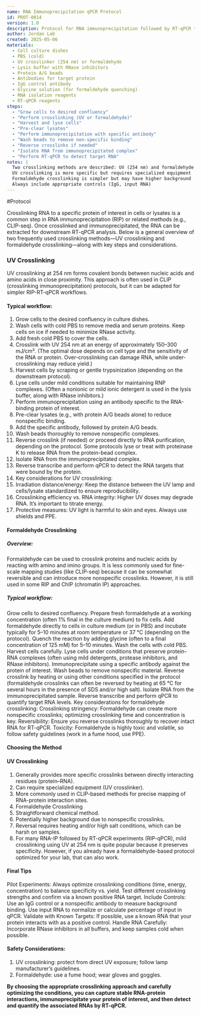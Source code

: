 ```yaml
---
name: RNA Immunoprecipitation qPCR Protocol
id: PROT-0014
version: 1.0
description: Protocol for RNA immunoprecipitation followed by RT-qPCR to detect RNA-protein interactions
author: Jordan Lab
created: 2025-05-06
materials:
  - Cell culture dishes
  - PBS (cold)
  - UV crosslinker (254 nm) or formaldehyde
  - Lysis buffer with RNase inhibitors
  - Protein A/G beads
  - Antibodies for target protein
  - IgG control antibody
  - Glycine solution (for formaldehyde quenching)
  - RNA isolation reagents
  - RT-qPCR reagents
steps:
  - "Grow cells to desired confluency"
  - "Perform crosslinking (UV or formaldehyde)"
  - "Harvest and lyse cells"
  - "Pre-clear lysates"
  - "Perform immunoprecipitation with specific antibody"
  - "Wash beads to remove non-specific binding"
  - "Reverse crosslinks if needed"
  - "Isolate RNA from immunoprecipitated complex"
  - "Perform RT-qPCR to detect target RNA"
notes: |
  Two crosslinking methods are described: UV (254 nm) and formaldehyde
  UV crosslinking is more specific but requires specialized equipment
  Formaldehyde crosslinking is simpler but may have higher background
  Always include appropriate controls (IgG, input RNA)
---
```


#Protocol 

Crosslinking RNA to a specific protein of interest in cells or lysates is a common step in RNA immunoprecipitation (RIP) or related methods (e.g., CLIP-seq). Once crosslinked and immunoprecipitated, the RNA can be extracted for downstream RT-qPCR analysis. Below is a general overview of two frequently used crosslinking methods—UV crosslinking and formaldehyde crosslinking—along with key steps and considerations.

### UV Crosslinking
UV crosslinking at 254 nm forms covalent bonds between nucleic acids and amino acids in close proximity. This approach is often used in CLIP (crosslinking immunoprecipitation) protocols, but it can be adapted for simpler RIP-RT-qPCR workflows.

#### Typical workflow:
1. Grow cells to the desired confluency in culture dishes.
2. Wash cells with cold PBS to remove media and serum proteins. Keep cells on ice if needed to minimize RNase activity.
3. Add fresh cold PBS to cover the cells.
4. Crosslink with UV 254 nm at an energy of approximately 150–300 mJ/cm². (The optimal dose depends on cell type and the sensitivity of the RNA or protein. Over-crosslinking can damage RNA, while under-crosslinking may reduce yield.)
5. Harvest cells by scraping or gentle trypsinization (depending on the downstream protocol).
6. Lyse cells under mild conditions suitable for maintaining RNP complexes. (Often a nonionic or mild ionic detergent is used in the lysis buffer, along with RNase inhibitors.)
7. Perform immunoprecipitation using an antibody specific to the RNA-binding protein of interest.
8. Pre-clear lysates (e.g., with protein A/G beads alone) to reduce nonspecific binding.
9. Add the specific antibody, followed by protein A/G beads.
10. Wash beads thoroughly to remove nonspecific complexes.
11. Reverse crosslink (if needed) or proceed directly to RNA purification, depending on the protocol. Some protocols lyse or treat with proteinase K to release RNA from the protein-bead complex.
12. Isolate RNA from the immunoprecipitated complex.
13. Reverse transcribe and perform qPCR to detect the RNA targets that were bound by the protein.
14. Key considerations for UV crosslinking:
15. Irradiation distance/energy: Keep the distance between the UV lamp and cells/lysate standardized to ensure reproducibility.
16. Crosslinking efficiency vs. RNA integrity: Higher UV doses may degrade RNA. It’s important to titrate energy.
17. Protective measures: UV light is harmful to skin and eyes. Always use shields and PPE.

#### Formaldehyde Crosslinking

##### Overview:
Formaldehyde can be used to crosslink proteins and nucleic acids by reacting with amino and imino groups. It is less commonly used for fine-scale mapping studies (like CLIP-seq) because it can be somewhat reversible and can introduce more nonspecific crosslinks. However, it is still used in some RIP and ChIP (chromatin IP) approaches.

##### Typical workflow:
Grow cells to desired confluency.
Prepare fresh formaldehyde at a working concentration (often 1% final in the culture medium) to fix cells.
Add formaldehyde directly to cells in culture medium (or in PBS) and incubate typically for 5–10 minutes at room temperature or 37 °C (depending on the protocol).
Quench the reaction by adding glycine (often to a final concentration of 125 mM) for 5–10 minutes.
Wash the cells with cold PBS.
Harvest cells carefully.
Lyse cells under conditions that preserve protein-RNA complexes (often using mild detergents, protease inhibitors, and RNase inhibitors).
Immunoprecipitate using a specific antibody against the protein of interest.
Wash beads to remove nonspecific material.
Reverse crosslink by heating or using other conditions specified in the protocol (formaldehyde crosslinks can often be reversed by heating at 65 °C for several hours in the presence of SDS and/or high salt).
Isolate RNA from the immunoprecipitated sample.
Reverse transcribe and perform qPCR to quantify target RNA levels.
Key considerations for formaldehyde crosslinking:
Crosslinking stringency: Formaldehyde can create more nonspecific crosslinks; optimizing crosslinking time and concentration is key.
Reversibility: Ensure you reverse crosslinks thoroughly to recover intact RNA for RT-qPCR.
Toxicity: Formaldehyde is highly toxic and volatile, so follow safety guidelines (work in a fume hood, use PPE).

#### Choosing the Method
#### UV Crosslinking
1. Generally provides more specific crosslinks between directly interacting residues (protein–RNA).
2. Can require specialized equipment (UV crosslinker).
3. More commonly used in CLIP-based methods for precise mapping of RNA-protein interaction sites.
4. Formaldehyde Crosslinking
5. Straightforward chemical method.
6. Potentially higher background due to nonspecific crosslinks.
7. Reversal requires heating and/or high salt conditions, which can be harsh on samples.
8. For many RNA-IP followed by RT-qPCR experiments (RIP-qPCR), mild crosslinking using UV at 254 nm is quite popular because it preserves specificity. However, if you already have a formaldehyde-based protocol optimized for your lab, that can also work.

#### Final Tips
Pilot Experiments: 
	Always optimize crosslinking conditions (time, energy, concentration) to balance specificity vs. yield.
	Test different crosslinking strengths and confirm via a known positive RNA target.
Include Controls:
	Use an IgG control or a nonspecific antibody to measure background binding.
Use input RNA to normalize or calculate percentage of input in qPCR.
Validate with Known Targets:
	If possible, use a known RNA that your protein interacts with as a positive control.
Handle RNA Carefully:
	Incorporate RNase inhibitors in all buffers, and keep samples cold when possible.


#### Safety Considerations:
1. UV crosslinking: protect from direct UV exposure; follow lamp manufacturer’s guidelines.
2. Formaldehyde: use a fume hood; wear gloves and goggles.


**By choosing the appropriate crosslinking approach and carefully optimizing the conditions, you can capture stable RNA-protein interactions, immunoprecipitate your protein of interest, and then detect and quantify the associated RNAs by RT-qPCR.**

